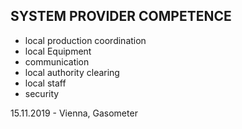 ## SYSTEM PROVIDER COMPETENCE

+ local production coordination
+ local Equipment
+ communication
+ local authority clearing
+ local staff
+ security

15.11.2019 - Vienna, Gasometer